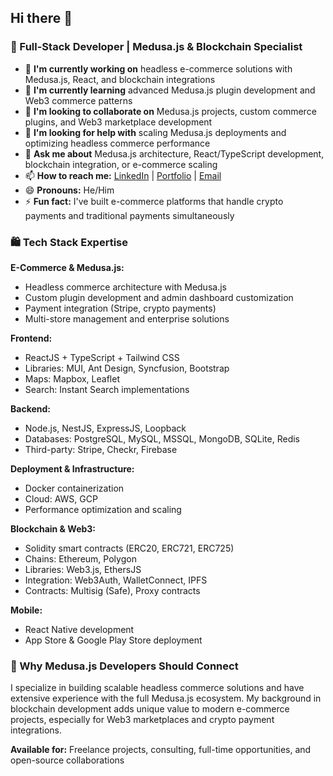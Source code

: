 ## Hi there 👋

### 🚀 Full-Stack Developer | Medusa.js & Blockchain Specialist

- 🔭 **I'm currently working on** headless e-commerce solutions with Medusa.js, React, and blockchain integrations
- 🌱 **I'm currently learning** advanced Medusa.js plugin development and Web3 commerce patterns
- 👯 **I'm looking to collaborate on** Medusa.js projects, custom commerce plugins, and Web3 marketplace development
- 🤔 **I'm looking for help with** scaling Medusa.js deployments and optimizing headless commerce performance
- 💬 **Ask me about** Medusa.js architecture, React/TypeScript development, blockchain integration, or e-commerce scaling
- 📫 **How to reach me:** [LinkedIn](https://linkedin.com/in/yourprofile) | [Portfolio](https://yourportfolio.com) | [Email](mailto:your@email.com)
- 😄 **Pronouns:** He/Him
- ⚡ **Fun fact:** I've built e-commerce platforms that handle crypto payments and traditional payments simultaneously

### 🛍️ Tech Stack Expertise

**E-Commerce & Medusa.js:**
- Headless commerce architecture with Medusa.js
- Custom plugin development and admin dashboard customization
- Payment integration (Stripe, crypto payments)
- Multi-store management and enterprise solutions

**Frontend:**
- ReactJS + TypeScript + Tailwind CSS
- Libraries: MUI, Ant Design, Syncfusion, Bootstrap
- Maps: Mapbox, Leaflet
- Search: Instant Search implementations

**Backend:**
- Node.js, NestJS, ExpressJS, Loopback
- Databases: PostgreSQL, MySQL, MSSQL, MongoDB, SQLite, Redis
- Third-party: Stripe, Checkr, Firebase

**Deployment & Infrastructure:**
- Docker containerization
- Cloud: AWS, GCP
- Performance optimization and scaling

**Blockchain & Web3:**
- Solidity smart contracts (ERC20, ERC721, ERC725)
- Chains: Ethereum, Polygon
- Libraries: Web3.js, EthersJS
- Integration: Web3Auth, WalletConnect, IPFS
- Contracts: Multisig (Safe), Proxy contracts

**Mobile:**
- React Native development
- App Store & Google Play Store deployment

### 🎯 Why Medusa.js Developers Should Connect

I specialize in building scalable headless commerce solutions and have extensive experience with the full Medusa.js ecosystem. My background in blockchain development adds unique value to modern e-commerce projects, especially for Web3 marketplaces and crypto payment integrations.

**Available for:** Freelance projects, consulting, full-time opportunities, and open-source collaborations
